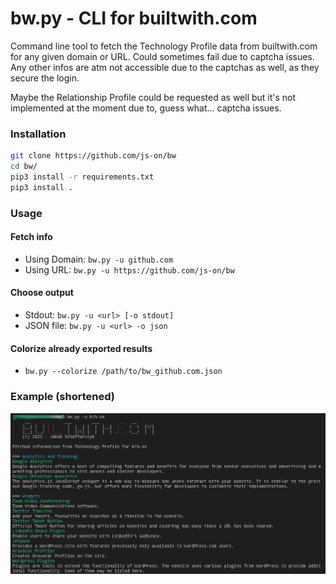 bw[]().py - CLI for builtwith[]().com
===
Command line tool to fetch the Technology Profile data from builtwith[]().com for any given domain or URL. Could sometimes fail due to captcha issues. Any other infos are atm not accessible due to the captchas as well, as they secure the login.

Maybe the Relationship Profile could be requested as well but it's not implemented at the moment due to, guess what... captcha issues.
### Installation
```sh
git clone https://github.com/js-on/bw
cd bw/
pip3 install -r requirements.txt
pip3 install .
```

### Usage
#### Fetch info
- Using Domain: `bw.py -u github.com`
- Using URL: `bw.py -u https://github.com/js-on/bw`

#### Choose output
- Stdout: `bw.py -u <url> [-o stdout]`
- JSON file: `bw.py -u <url> -o json`

#### Colorize already exported results
- `bw.py --colorize /path/to/bw_github.com.json`

### Example (shortened)
![Example run of bw.py](example.png)